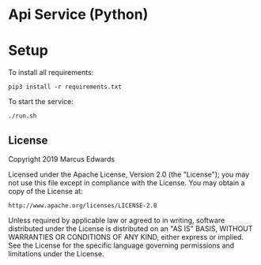 # Api Service (Python)

# Setup

To install all requirements:

```
pip3 install -r requirements.txt
```

To start the service:

```
./run.sh
```

## License

Copyright 2019 Marcus Edwards

Licensed under the Apache License, Version 2.0 (the "License"); you may not use this file except in compliance with the License. You may obtain a copy of the License at:

```
http://www.apache.org/licenses/LICENSE-2.0
```

Unless required by applicable law or agreed to in writing, software distributed under the License is distributed on an "AS IS" BASIS, WITHOUT WARRANTIES OR CONDITIONS OF ANY KIND, either express or implied. See the License for the specific language governing permissions and limitations under the License.